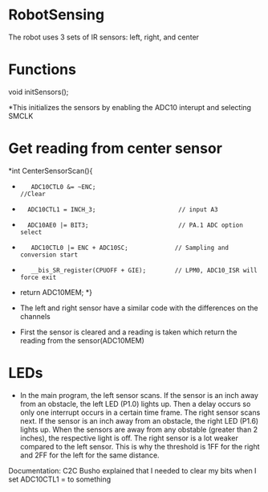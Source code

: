 RobotSensing
=============

The robot uses 3 sets of IR sensors: left, right, and center

Functions
=========

void initSensors();

  *This initializes the sensors by enabling the ADC10 interupt and selecting SMCLK

  
Get reading from center sensor
============================
  *int CenterSensorScan(){
  *        ADC10CTL0 &= ~ENC;                                                        //Clear
  *       ADC10CTL1 = INCH_3;                       // input A3
  *       ADC10AE0 |= BIT3;                         // PA.1 ADC option select
  *        ADC10CTL0 |= ENC + ADC10SC;             // Sampling and conversion start
  *        __bis_SR_register(CPUOFF + GIE);        // LPM0, ADC10_ISR will force exit
  *    return ADC10MEM;
  *}

  * The left and right sensor have a similar code with the differences on the channels
  * First the sensor is cleared and a reading is taken which return the reading from the sensor(ADC10MEM)
  

LEDs
============================


  * In the main program, the left sensor scans. If the sensor is an inch away from an obstacle, the left LED (P1.0) lights up. Then a delay occurs so only one interrupt occurs in a certain time frame. The right sensor scans next. If the sensor is an inch away from an obstacle, the right LED (P1.6) lights up. When the sensors are away from any obstable (greater than 2 inches), the respective light is off. The right sensor is a lot weaker compared to the left sensor. This is why the threshold is 1FF for the right and 2FF for the left for the same distance.
  
Documentation: C2C Busho explained that I needed to clear my bits when I set ADC10CTL1 = to something
